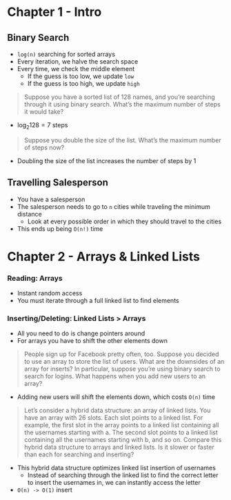# Chapter 1 - Intro

## Binary Search

- `log(n)` searching for sorted arrays
- Every iteration, we halve the search space
- Every time, we check the middle element
    - If the guess is too low, we update `low`
    - If the guess is too high, we update `high`

>  Suppose you have a sorted list of 128 names, and you’re searching through it using binary search. What’s the maximum number of steps it would take? 

- $\log_{2}128 = 7$ steps 

> Suppose you double the size of the list. What’s the maximum number of steps now?

- Doubling the size of the list increases the number of steps by 1

## Travelling Salesperson

- You have a salesperson
- The salesperson needs to go to `n` cities while traveling the minimum distance
    - Look at every possible order in which they should travel to the cities
- This ends up being `O(n!)` time 

# Chapter 2 - Arrays & Linked Lists

### Reading: Arrays

- Instant random access
- You must iterate through a full linked list to find elements

### Inserting/Deleting: Linked Lists > Arrays

- All you need to do is change pointers around
- For arrays you have to shift the other elements down

> People sign up for Facebook pretty often, too. Suppose you decided to use an array to store the list of users. What are the downsides of an array for inserts? In particular, suppose you’re using binary search to search for logins. What happens when you add new users to an array?

- Adding new users will shift the elements down, which costs `O(n)` time 

>  Let’s consider a hybrid data structure: an array of linked lists. You have an array with 26 slots. Each slot points to a linked list. For example, the first slot in the array points to a linked list containing all the usernames starting with a. The second slot points to a linked list containing all the usernames starting with b, and so on.
>  Compare this hybrid data structure to arrays and linked lists. Is it slower or faster than each for searching and inserting? 

- This hybrid data structure optimizes linked list insertion of usernames
    - Instead of searching through the linked list to find the correct letter to insert the usernames in, we can instantly access the letter
- `O(n) -> O(1)` insert

